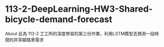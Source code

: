 # 113-2-DeepLearning-HW3-Shared-bicycle-demand-forecast
About 此為 113-2 工工所的深度學習的第三份作業，利用LSTM模型去預測一段時間的共享腳踏車需求
